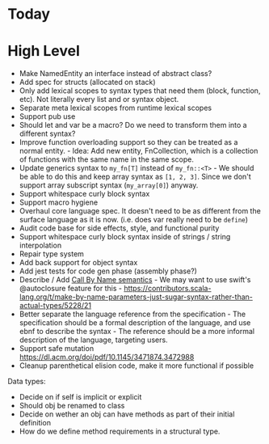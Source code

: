 # Today

# High Level

- Make NamedEntity an interface instead of abstract class?
- Add spec for structs (allocated on stack)
- Only add lexical scopes to syntax types that need them (block, function, etc).
  Not literally every list and or syntax object.
- Separate meta lexical scopes from runtime lexical scopes
- Support pub use
- Should let and var be a macro? Do we need to transform them into a different
  syntax?
- Improve function overloading support so they can be treated as a normal
	entity. - Idea: Add new entity, FnCollection, which is a collection of
	functions with the same name in the same scope.
- Update generics syntax to `my_fn[T]` instead of `my_fn::<T>` - We should be
	able to do this and keep array syntax as `[1, 2, 3]`. Since we don't support
	array subscript syntax (`my_array[0]`) anyway.
- Support whitespace curly block syntax
- Support macro hygiene
- Overhaul core language spec. It doesn't need to be as different from the
  surface language as it is now. (i.e. does var really need to be `define`)
- Audit code base for side effects, style, and functional purity
- Support whitespace curly block syntax inside of strings / string interpolation
- Repair type system
- Add back support for object syntax
- Add jest tests for code gen phase (assembly phase?)
- Describe / Add [Call By Name
	semantics](https://en.wikipedia.org/wiki/Evaluation_strategy#Call_by_name) -
	We may want to use swift's @autoclosure feature for this -
	https://contributors.scala-lang.org/t/make-by-name-parameters-just-sugar-syntax-rather-than-actual-types/5228/21
- Better separate the language reference from the specification - The
	specification should be a formal description of the language, and use ebnf
	to describe the syntax - The reference should be a more informal description
	of the language, targeting users.
- Support safe mutation https://dl.acm.org/doi/pdf/10.1145/3471874.3472988
- Cleanup parenthetical elision code, make it more functional if possible

Data types:
- Decide on if self is implicit or explicit
- Should obj be renamed to class
- Decide on wether an obj can have methods as part of their initial definition
- How do we define method requirements in a structural type.
